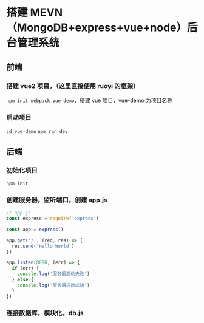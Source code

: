 # 搭建 MEVN（MongoDB+express+vue+node）后台管理系统

## 前端

### 搭建 vue2 项目，（这里直接使用 ruoyi 的框架）

`npm init webpack vue-demo`，搭建 vue 项目，vue-demo 为项目名称

### 启动项目

`cd vue-demo`
`npm run dev`

## 后端

### 初始化项目

`npm init`

### 创建服务器，监听端口，创建 app.js

```js
// app.js
const express = require('express')

const app = express()

app.get('/', (req, res) => {
  res.send('Hello World')
})

app.listen(8080, (err) => {
  if (err) {
    console.log('服务器启动失败')
  } else {
    console.log('服务器启动成功')
  }
})
```

### 连接数据库，模块化，db.js
